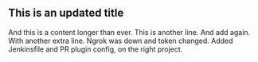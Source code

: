 ## This is an updated title

And this is a content longer than ever.
This is another line.
And add again.
With another extra line.
Ngrok was down and token changed.
Added Jenkinsfile and PR plugin config, on the right project.